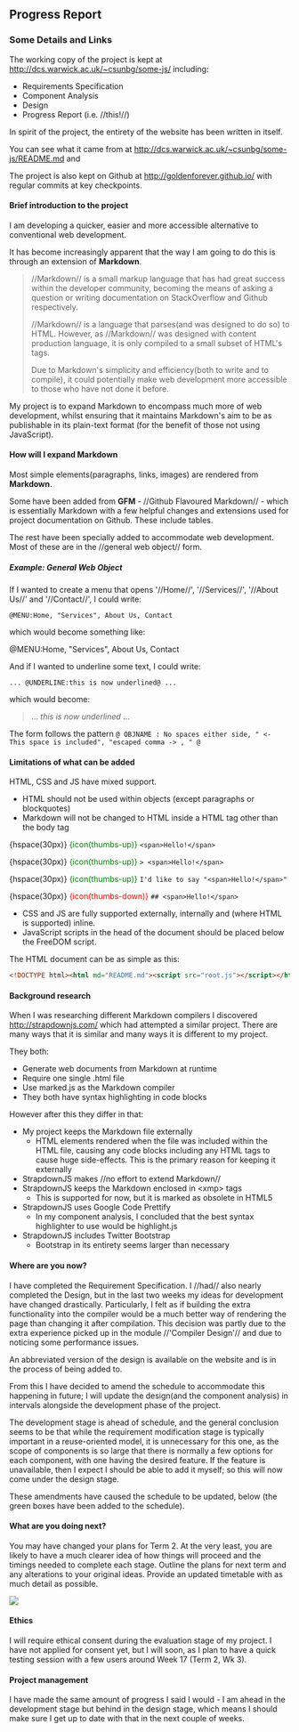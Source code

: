 ## Progress Report

### Some Details and Links

The working copy of the project is kept at http://dcs.warwick.ac.uk/~csunbg/some-js/ including:
- Requirements Specification 
- Component Analysis 
- Design
- Progress Report (i.e. //this!//)

In spirit of the project, the entirety of the website has been written in itself.

You can see what it came from at http://dcs.warwick.ac.uk/~csunbg/some-js/README.md and 

The project is also kept on Github at http://goldenforever.github.io/ with regular commits at key checkpoints.

#### Brief introduction to the project

I am developing a quicker, easier and more accessible alternative to conventional web development.

It has become increasingly apparent that the way I am going to do this is through an extension of **Markdown**.

> //Markdown// is a small markup language that has had great success within the developer community, becoming the means of
> asking a question or writing documentation on StackOverflow and Github respectively.
> 
> //Markdown// is a language that parses(and was designed to do so) to HTML. However, as //Markdown// was designed with
> content production language, it is only compiled to a small subset of HTML's tags.
> 
> Due to Markdown's simplicity and efficiency(both to write and to compile), it could potentially make web
> development more accessible to those who have not done it before.

My project is to expand Markdown to encompass much more of web development, whilst ensuring that it
maintains Markdown's aim to be as publishable in its plain-text format (for the benefit of those not using JavaScript).

#### How will I expand Markdown

Most simple elements(paragraphs, links, images) are rendered from **Markdown**.

Some have been added from **GFM** - //Github Flavoured Markdown// - which is essentially Markdown with
a few helpful changes and extensions used for project documentation on Github. These include tables.

The rest have been specially added to accommodate web development. Most of these are in the
//general web object// form.

##### Example: General Web Object

If I wanted to create a menu that opens 
'//Home//', '//Services//', '//About Us//' and '//Contact//', I could write:

```none
@MENU:Home, "Services", About Us, Contact
```

which would become something like:

@MENU:Home, "Services", About Us, Contact

And if I wanted to underline some text, I could write:

```none
... @UNDERLINE:this is now underlined@ ...
```
which would become: 

> ... _this is now underlined_ ...

The form follows the pattern `@ OBJNAME : No spaces either side, " <- This space is included", "escaped comma -> , " @`

#### Limitations of what can be added

HTML, CSS and JS have mixed support.
- HTML should not be used within objects (except paragraphs or blockquotes)
- Markdown will not be changed to HTML inside a HTML tag other than the body tag

{hspace(30px)} <span style="color:green">{icon(thumbs-up)} </span> `<span>Hello!</span>`

{hspace(30px)} <span style="color:green">{icon(thumbs-up)} </span> `> <span>Hello!</span>`

{hspace(30px)} <span style="color:green">{icon(thumbs-up)} </span> `I'd like to say "<span>Hello!</span>"`

{hspace(30px)} <span style="color:red">{icon(thumbs-down)} </span> `## <span>Hello!</span>`

- CSS and JS are fully supported externally, internally and (where HTML is supported) inline.
- JavaScript scripts in the head of the document should be placed below the FreeDOM script.

The HTML document can be as simple as this:
```html
<!DOCTYPE html><html md="README.md"><script src="root.js"></script></html>
```

#### Background research

When I was researching different Markdown compilers I discovered http://strapdownjs.com/ which had attempted a similar
project. There are many ways that it is similar and many ways it is different to my project.

They both:
- Generate web documents from Markdown at runtime
- Require one single .html file
- Use marked.js as the Markdown compiler
- They both have syntax highlighting in code blocks

However after this they differ in that:
- My project keeps the Markdown file externally
    - HTML elements rendered when the file was included within the HTML file, causing any code blocks 
      including any HTML tags to cause huge side-effects. This is the primary reason for keeping it externally
- StrapdownJS makes //no effort to extend Markdown//
- StrapdownJS keeps the Markdown enclosed in &lt;xmp&gt; tags
    - This is supported for now, but it is marked as obsolete in HTML5
- StrapdownJS uses Google Code Prettify
    - In my component analysis, I concluded that the best syntax highlighter to use would be highlight.js
- StrapdownJS includes Twitter Bootstrap
    - Bootstrap in its entirety seems larger than necessary

#### Where are you now?

I have completed the Requirement Specification. I //had// also nearly completed the Design, but in the last two weeks my
ideas for development have changed drastically. Particularly, I felt as if building the extra functionality into the
compiler would be a much better way of rendering the page than changing it after compilation. This decision was
partly due to the extra experience picked up in the module //'Compiler Design'// and due to noticing some performance 
issues.

An abbreviated version of the design is available on the website and is in the process of being added to.

From this I have decided to amend the schedule to accommodate this happening in future; I will update the 
design(and the component analysis) in intervals alongside the development phase of the project.

The development stage is ahead of schedule, and the general conclusion seems to be that while the requirement
modification stage is typically important in a reuse-oriented model, it is unnecessary for this one, as the scope of 
components is so large that there is normally a few options for each component, with one having the desired feature.
If the feature is unavailable, then I expect I should be able to add it myself; so this will now come under the design
stage.

These amendments have caused the schedule to be updated, below (the green boxes have been added to the schedule).

#### What are you doing next?

You may have changed your plans for Term 2. At the very least, you are likely to have a much clearer idea of how things will proceed and the timings needed to complete each stage. Outline the plans for next term and any alterations to your original ideas. 
Provide an updated timetable with as much detail as possible.

![](http://dcs.warwick.ac.uk/~csunbg/some-js/images/projectplan.png)

#### Ethics

I will require ethical consent during the evaluation stage of my project. I have not applied for consent yet, but I will
soon, as I plan to have a quick testing session with a few users around Week 17 (Term 2, Wk 3).

#### Project management

I have made the same amount of progress I said I would - I am ahead in the development stage but behind in the design 
stage, which means I should make sure I get up to date with that in the next couple of weeks.